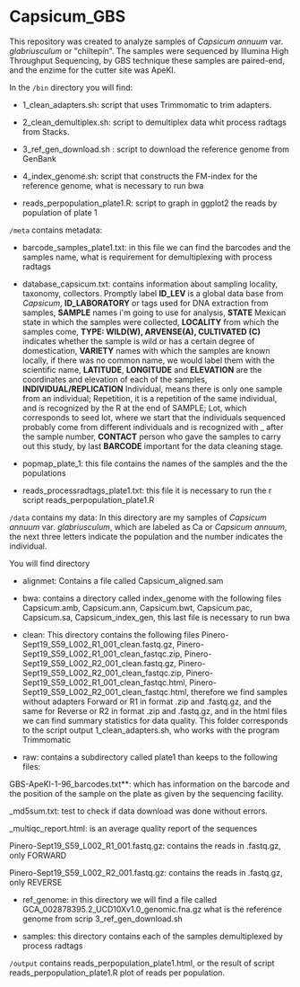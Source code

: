 # Capsicum_GBS

This repository was created to analyze samples of *Capsicum annuum* var. *glabriusculum* or "chiltepín". The samples were
sequenced by Illumina High Throughput Sequencing, by GBS technique these samples are paired-end, and the enzime for the
cutter site was ApeKI.


In the `/bin` directory you will find:

* 1_clean_adapters.sh: script that uses Trimmomatic to trim adapters.

* 2_clean_demultiplex.sh: script to demultiplex data whit process radtags from Stacks.

* 3_ref_gen_download.sh : script to download the reference genome from GenBank

* 4_index_genome.sh: script that constructs the FM-index for the reference genome, what is necessary to run bwa 

* reads_perpopulation_plate1.R: script to graph in ggplot2 the reads by population of plate 1


`/meta` contains metadata:

* barcode_samples_plate1.txt: in this file we can find the barcodes and the samples name, what is requirement for demultiplexing with process radtags

* database_capsicum.txt: contains information about sampling locality, taxonomy, collectors. Promptly label **ID_LEV** is a global data base from *Capsicum*, **ID_LABORATORY** or tags used for DNA extraction from samples, **SAMPLE** names i'm going to use for analysis, **STATE** Mexican state in which the samples were collected, **LOCALITY** from which the samples come, **TYPE: WILD(W), ARVENSE(A), CULTIVATED (C)** indicates whether the sample is wild or has a certain degree of domestication, **VARIETY** names with which the samples are known locally, if there was no common name, we would label them with the scientific name, **LATITUDE**,	**LONGITUDE** and	**ELEVATION** are the coordinates and elevation of each of the samples, **INDIVIDUAL/REPLICATION** Individual, means there is only one sample from an individual; Repetition, it is a repetition of the same individual, and is recognized by the R at the end of SAMPLE; Lot, which corresponds to seed lot, where we start that the individuals sequenced probably come from different individuals and is recognized with _ after the sample number, **CONTACT** person who gave the samples to carry out this study, by last **BARCODE** important for the data cleaning stage.

* popmap_plate_1: this file contains the names of the samples and the the populations

* reads_processradtags_plate1.txt: this file it is necessary to run the r script reads_perpopulation_plate1.R
  

`/data` contains my data: In this directory are my samples of *Capsicum annuum* var. *glabriusculum*, which are labeled as Ca or *Capsicum annuum*, the next three letters indicate the population and the number indicates the individual.

You will find directory 

* alignmet: Contains a file called Capsicum_aligned.sam

* bwa: contains a directory called index_genome with the following files Capsicum.amb, Capsicum.ann, Capsicum.bwt, Capsicum.pac, Capsicum.sa, Capsicum_index_gen, this last file is necessary to run bwa

* clean: This directory contains the following files Pinero-Sept19_S59_L002_R1_001_clean.fastq.gz, Pinero-Sept19_S59_L002_R1_001_clean_fastqc.zip, Pinero-Sept19_S59_L002_R2_001_clean.fastq.gz, Pinero-Sept19_S59_L002_R2_001_clean_fastqc.zip, Pinero-Sept19_S59_L002_R1_001_clean_fastqc.html, Pinero-Sept19_S59_L002_R2_001_clean_fastqc.html, therefore we find samples without adapters Forward or R1 in format .zip and .fastq.gz, and the same for Reverse or R2 in format .zip and .fastq.gz, and in the html files we can find summary statistics for data quality.
This folder corresponds to the script output 1_clean_adapters.sh, who works with the program Trimmomatic

* raw: contains a subdirectory called plate1 than keeps to the following files:

GBS-ApeKI-1-96_barcodes.txt**: which has information on the barcode and the position of the sample on the plate as given by the sequencing facility.

_md5sum.txt: test to check if data download was done without errors.

_multiqc_report.html: is an average quality report of the sequences 

Pinero-Sept19_S59_L002_R1_001.fastq.gz: contains the reads in .fastq.gz, only FORWARD 

Pinero-Sept19_S59_L002_R2_001.fastq.gz: contains the reads in .fastq.gz, only REVERSE

* ref_genome: in this directory we will find a file called GCA_002878395.2_UCD10Xv1.0_genomic.fna.gz what is the reference genome from scrip 3_ref_gen_download.sh

* samples: this directory contains each of the samples demultiplexed by process radtags


`/output` contains reads_perpopulation_plate1.html, or the result of script reads_perpopulation_plate1.R plot of reads per population.
